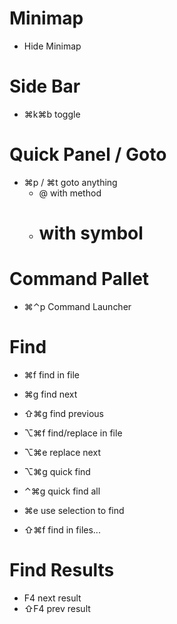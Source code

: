 # Minimap

- Hide Minimap

# Side Bar

- ⌘k⌘b toggle

# Quick Panel / Goto

- ⌘p / ⌘t goto anything
  - @ with method
  - # with symbol

# Command Pallet

- ⌘⌃p Command Launcher

# Find

- ⌘f find in file
- ⌘g find next
- ⇧⌘g find previous

- ⌥⌘f find/replace in file
- ⌥⌘e replace next

- ⌥⌘g quick find
- ⌃⌘g quick find all

- ⌘e use selection to find

- ⇧⌘f find in files...

# Find Results

- F4 next result
- ⇧F4 prev result
